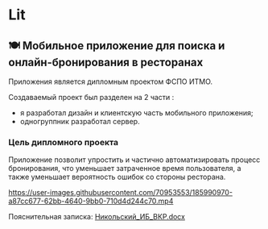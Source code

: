 # Lit

## 🍽 Мобильное приложение для поиска и онлайн-бронирования в ресторанах

Приложения является дипломным проектом ФСПО ИТМО.

Создаваемый проект был разделен на 2 части :
- я разработал дизайн и клиентскую часть мобильного приложения;
- одногруппник разработал сервер.

### Цель дипломного проекта
Приложение позволит упростить и частично автоматизировать процесс бронирования, что уменьшает затраченное время пользователя, а также уменьшает вероятность ошибок со стороны ресторана.

https://user-images.githubusercontent.com/70953553/185990970-a87cc677-62bb-4640-9bb0-710d4d244c70.mp4

Пояснительная записка:
[Никольский_ИБ_ВКР.docx](https://github.com/platinaboy2020/lit/files/9396637/_._.docx)
